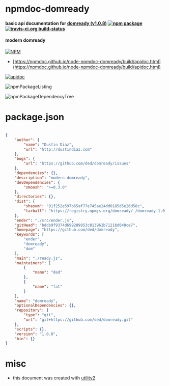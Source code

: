 # npmdoc-domready

#### basic api documentation for  [domready (v1.0.8)](https://github.com/ded/domready)  [![npm package](https://img.shields.io/npm/v/npmdoc-domready.svg?style=flat-square)](https://www.npmjs.org/package/npmdoc-domready) [![travis-ci.org build-status](https://api.travis-ci.org/npmdoc/node-npmdoc-domready.svg)](https://travis-ci.org/npmdoc/node-npmdoc-domready)

#### modern domready

[![NPM](https://nodei.co/npm/domready.png?downloads=true&downloadRank=true&stars=true)](https://www.npmjs.com/package/domready)

- [https://npmdoc.github.io/node-npmdoc-domready/build/apidoc.html](https://npmdoc.github.io/node-npmdoc-domready/build/apidoc.html)

[![apidoc](https://npmdoc.github.io/node-npmdoc-domready/build/screenCapture.buildCi.browser.%252Ftmp%252Fbuild%252Fapidoc.html.png)](https://npmdoc.github.io/node-npmdoc-domready/build/apidoc.html)

![npmPackageListing](https://npmdoc.github.io/node-npmdoc-domready/build/screenCapture.npmPackageListing.svg)

![npmPackageDependencyTree](https://npmdoc.github.io/node-npmdoc-domready/build/screenCapture.npmPackageDependencyTree.svg)



# package.json

```json

{
    "author": {
        "name": "Dustin Diaz",
        "url": "http://dustindiaz.com"
    },
    "bugs": {
        "url": "https://github.com/ded/domready/issues"
    },
    "dependencies": {},
    "description": "modern domready",
    "devDependencies": {
        "smoosh": ">=0.3.0"
    },
    "directories": {},
    "dist": {
        "shasum": "91f252e597b65af77e745ae24dd0185d5e26d58c",
        "tarball": "https://registry.npmjs.org/domready/-/domready-1.0.8.tgz"
    },
    "ender": "./src/ender.js",
    "gitHead": "bddb9f9374d699289953c813961b7121bd040ce7",
    "homepage": "https://github.com/ded/domready",
    "keywords": [
        "ender",
        "domready",
        "dom"
    ],
    "main": "./ready.js",
    "maintainers": [
        {
            "name": "ded"
        },
        {
            "name": "fat"
        }
    ],
    "name": "domready",
    "optionalDependencies": {},
    "repository": {
        "type": "git",
        "url": "git+https://github.com/ded/domready.git"
    },
    "scripts": {},
    "version": "1.0.8",
    "bin": {}
}
```



# misc
- this document was created with [utility2](https://github.com/kaizhu256/node-utility2)
